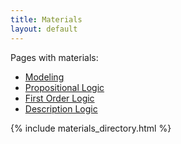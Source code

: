 ```yaml
---
title: Materials
layout: default
---
```

Pages with materials:

- [Modeling](./modeling.html)
- [Propositional Logic](./pl.html)
- [First Order Logic](./fol.html)
- [Description Logic](./dl.html)

{% include materials_directory.html %}
